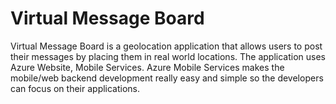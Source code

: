 Virtual Message Board
======================

Virtual Message Board is a geolocation application that allows users to post their messages by placing them in real world locations. The application uses Azure Website, Mobile Services. Azure Mobile Services makes the mobile/web backend development really easy and simple so the developers can focus on their applications.

[Live Demo]: http://vmb.azurewebsites.net 'Live Demo'
[Tutorial]: http://vmb.azurewebsites.net/tutorial 'Tutorial'
